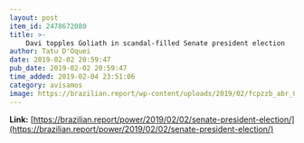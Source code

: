 ```yaml
---
layout: post
item_id: 2478672080
title: >-
    Davi topples Goliath in scandal-filled Senate president election
author: Tatu D'Oquei
date: 2019-02-02 20:59:47
pub_date: 2019-02-02 20:59:47
time_added: 2019-02-04 23:51:06
category: avisamos
image: https://brazilian.report/wp-content/uploads/2019/02/fcpzzb_abr_01021911252.jpg
---
```


**Link:** [https://brazilian.report/power/2019/02/02/senate-president-election/](https://brazilian.report/power/2019/02/02/senate-president-election/)

